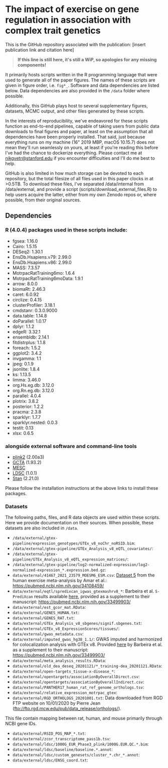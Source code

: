 # The impact of exercise on gene regulation in association with complex trait genetics

This is the GitHub repository associated with the publication: [insert publication link and citation here] 

>**If this line is still here, it's still a WiP, so apologies for any missing components!**

It primarily hosts scripts written in the R programming language that were used to 
generate all of the paper figures. The names of these scripts are given in figure order, 
i.e. `fig*_`. Software and data dependencies are listed below. Data dependencies are 
also provided in the `/data` folder where possible.

Additionally, this GitHub plays host to several supplementary figures, datasets, 
MCMC output, and other files generated by these scripts.

In the interests of reproducibility, we've endeavored for these scripts function as end-to-end pipelines, capable of taking users from public data downloads to final figures and paper, at least on the assumption that all dependencies 
have been properly installed. That said, just because everything runs on my machine (16" 2019 MBP, macOS 10.15.7) does not mean they'll run seamlessly on yours, at least if you're reading this before I've had the chance to dockerize everything. 
Please contact me at nikgvetr@stanford.edu if you encounter difficulties and I'll do me best to help.

GitHub is also limited in how much storage can be devoted to each repository, but the total filesize of all files used in this paper clocks in at >0.5TB. To download these files, I've separated /data/internal from /data/external, and provide a script (scripts/download_external_files.R) to help users acquire the latter, either from my own Zenodo repos or, where possible, from their original sources.

## Dependencies

### R (4.0.4) packages used in these scripts include:

* fgsea: 1.16.0
* Cairo: 1.5.15
* DESeq2: 1.30.1
* EnsDb.Hsapiens.v79: 2.99.0
* EnsDb.Hsapiens.v86: 2.99.0
* MASS: 7.3.57
* MotrpacRatTraining6mo: 1.6.4
* MotrpacRatTraining6moData: 1.9.1
* arrow: 8.0.0
* biomaRt: 2.46.3
* caret: 6.0.92
* circlize: 0.4.15
* clusterProfiler: 3.18.1
* cmdstanr: 0.3.0.9000
* data.table: 1.14.8
* doParallel: 1.0.17
* dplyr: 1.1.2
* edgeR: 3.32.1
* ensembldb: 2.14.1
* fitdistrplus: 1.1.8
* foreach: 1.5.2
* ggplot2: 3.4.2
* invgamma: 1.1
* jpeg: 0.1.9
* jsonlite: 1.8.4
* ks: 1.13.5
* limma: 3.46.0
* org.Hs.eg.db: 3.12.0
* org.Rn.eg.db: 3.12.0
* parallel: 4.0.4
* plotrix: 3.8.2
* posterior: 1.2.2
* pracma: 2.3.8
* sparklyr: 1.7.7
* sparklyr.nested: 0.0.3
* testit: 0.13
* xlsx: 0.6.5

### alongside external software and command-line tools

* [plink2](https://www.cog-genomics.org/plink/2.0/) (2.00a3)
* [GCTA](https://yanglab.westlake.edu.cn/software/gcta/#Overview) (1.93.2)
* [MESC](https://github.com/douglasyao/mesc)  
* [LDSC](https://github.com/bulik/ldsc) (1.0.1)
* [Stan](https://mc-stan.org/) (2.21.0)

Please follow the installation instructions at the above links to install these packages.

### Datasets  

The following paths, files, and R data objects are used within these scripts. Here
we provide documentation on their sources. When possible, these datasets are also
included in `/data`. 

* `/data/external/gtex-pipeline/expression_genotypes/GTEx_v8_noChr_noRSID.bim`:  
* `/data/external/gtex-pipeline/GTEx_Analysis_v8_eQTL_covariates/`:  
* `/data/external/gtex-pipeline/GTEx_Analysis_v8_eQTL_expression_matrices/`:  
* `/data/external/gtex-pipeline/log2-normalized-expression/log2-normalized-expression_*.expression.bed.gz`:  
* `data/external/41467_2021_23579_MOESM6_ESM.csv`: [Dataset 5](https://static-content.springer.com/esm/art%3A10.1038%2Fs41467-021-23579-x/MediaObjects/41467_2021_23579_MOESM6_ESM.xlsx)
from the human exercise meta-analysis by Amar et al.: <https://pubmed.ncbi.nlm.nih.gov/34108459/> 
* `data/external/eqtl/spredixcan_igwas_gtexmashrv8_*`: Barbeira et al. `S-PrediXcan` results
available [here](https://zenodo.org/record/3518299#.Y9rPqezMIUE), provided as a 
supplement to their manuscript: <https://pubmed.ncbi.nlm.nih.gov/33499903/>   
* `data/external/est_gcor_mat.RData`:  
* `data/external/GENES_HUMAN.txt`:  
* `data/external/GENES_RAT.txt`:  
* `data/external/GTEx_Analysis_v8_sbgenes/signif.sbgenes.txt`:  
* `data/external/GTEx_v8_ExpressionScores/tissues/`:  
* `data/external/gwas_metadata.csv`:  
* `data/external/imputed_gwas_hg38_1.1/`: GWAS imputed and harmonized for colocalization 
analysis with GTEx v8. Provided [here](https://zenodo.org/record/3629742#.Y9rTQOzMIUF) by Barbeira et al. as a supplement to their 
manuscript: <https://pubmed.ncbi.nlm.nih.gov/33499903/>  
* `data/external/meta_analysis_results.RData`:  
* `data/external/old_dea_deseq_20201121/*_training-dea_20201121.RData`:  
* `data/external/open-targets_tissue-x-disease_*`:  
* `data/external/opentargets/associationByOverallDirect.csv`:  
* `data/external/opentargets/associationByOverallIndirect.csv`:  
* `data/external/PANTHER17_human_rat_ref_genome_orthologs.tsv`:  
* `data/external/relative_expression_motrpac_gtex`:  
* `data/external/RGD_ORTHOLOGS_20201001.txt`: Data downloaded from RGD FTP website 
on 10/01/2020 by Pierre Jean (<ftp://ftp.rgd.mcw.edu/pub/data_release/orthologs/>). 

This file contain mapping between rat, human, and mouse primarily through NCBI gene IDs.  
* `data/external/RSID_POS_MAP_*.txt`:  
* `data/external/zcor_transcriptome_pass1b.tsv`:  
* `data/external/ldsc/1000G_EUR_Phase3_plink/1000G.EUR.QC.*.bim`:  
* `data/external/ldsc/baseline/baseline.*.annot`:  
* `data/external/ldsc/custom_genesets/cluster_*.chr_*.annot`: 
* `data/external/ldsc/ENSG_coord.txt`:  
